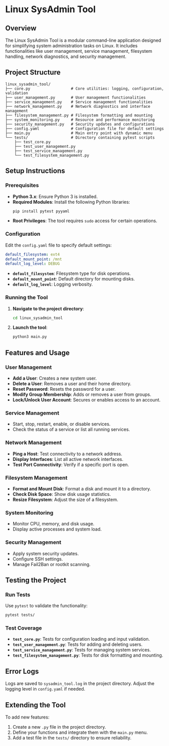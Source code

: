 
# Linux SysAdmin Tool

## Overview
The Linux SysAdmin Tool is a modular command-line application designed for simplifying system administration tasks on Linux. It includes functionalities like user management, service management, filesystem handling, network diagnostics, and security management.

## Project Structure
```
linux_sysadmin_tool/
├── core.py                  # Core utilities: logging, configuration, validation
├── user_management.py       # User management functionalities
├── service_management.py    # Service management functionalities
├── network_management.py    # Network diagnostics and interface management
├── filesystem_management.py # Filesystem formatting and mounting
├── system_monitoring.py     # Resource and performance monitoring
├── security_management.py   # Security updates and configurations
├── config.yaml              # Configuration file for default settings
├── main.py                  # Main entry point with dynamic menu
└── tests/                   # Directory containing pytest scripts
    ├── test_core.py
    ├── test_user_management.py
    ├── test_service_management.py
    └── test_filesystem_management.py
```

## Setup Instructions

### Prerequisites
- **Python 3.x**: Ensure Python 3 is installed.
- **Required Modules**: Install the following Python libraries:
  ```bash
  pip install pytest pyyaml
  ```
- **Root Privileges**: The tool requires `sudo` access for certain operations.

### Configuration
Edit the `config.yaml` file to specify default settings:
```yaml
default_filesystem: ext4
default_mount_point: /mnt
default_log_level: DEBUG
```

- **`default_filesystem`**: Filesystem type for disk operations.
- **`default_mount_point`**: Default directory for mounting disks.
- **`default_log_level`**: Logging verbosity.

### Running the Tool
1. **Navigate to the project directory**:
   ```bash
   cd linux_sysadmin_tool
   ```
2. **Launch the tool**:
   ```bash
   python3 main.py
   ```

## Features and Usage

### User Management
- **Add a User**: Creates a new system user.
- **Delete a User**: Removes a user and their home directory.
- **Reset Password**: Resets the password for a user.
- **Modify Group Membership**: Adds or removes a user from groups.
- **Lock/Unlock User Account**: Secures or enables access to an account.

### Service Management
- Start, stop, restart, enable, or disable services.
- Check the status of a service or list all running services.

### Network Management
- **Ping a Host**: Test connectivity to a network address.
- **Display Interfaces**: List all active network interfaces.
- **Test Port Connectivity**: Verify if a specific port is open.

### Filesystem Management
- **Format and Mount Disk**: Format a disk and mount it to a directory.
- **Check Disk Space**: Show disk usage statistics.
- **Resize Filesystem**: Adjust the size of a filesystem.

### System Monitoring
- Monitor CPU, memory, and disk usage.
- Display active processes and system load.

### Security Management
- Apply system security updates.
- Configure SSH settings.
- Manage Fail2Ban or rootkit scanning.

## Testing the Project

### Run Tests
Use `pytest` to validate the functionality:
```bash
pytest tests/
```

### Test Coverage
- **`test_core.py`**: Tests for configuration loading and input validation.
- **`test_user_management.py`**: Tests for adding and deleting users.
- **`test_service_management.py`**: Tests for managing system services.
- **`test_filesystem_management.py`**: Tests for disk formatting and mounting.

## Error Logs
Logs are saved to `sysadmin_tool.log` in the project directory. Adjust the logging level in `config.yaml` if needed.

## Extending the Tool
To add new features:
1. Create a new `.py` file in the project directory.
2. Define your functions and integrate them with the `main.py` menu.
3. Add a test file in the `tests/` directory to ensure reliability.
